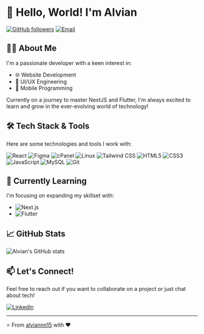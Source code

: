 # 👋 Hello, World! I'm Alvian

[![GitHub followers](https://img.shields.io/github/followers/alviannn15?label=Follow&style=social)](https://github.com/alviannn15)
[![Email](https://img.shields.io/badge/Email-alfianrenaldi333%40gmail.com-blue?style=flat-square&logo=gmail)](mailto:alfianrenaldi333@gmail.com)

## 👨‍💻 About Me

I'm a passionate developer with a keen interest in:
- 🌐 Website Development
- 🎨 UI/UX Engineering
- 📱 Mobile Programming

Currently on a journey to master NextJS and Flutter, I'm always excited to learn and grow in the ever-evolving world of technology!

## 🛠️ Tech Stack & Tools

Here are some technologies and tools I work with:

![React](https://img.shields.io/badge/-React-61DAFB?style=for-the-badge&logo=react&logoColor=black)
![Figma](https://img.shields.io/badge/-Figma-F24E1E?style=for-the-badge&logo=figma&logoColor=white)
![cPanel](https://img.shields.io/badge/-cPanel-FF6C2C?style=for-the-badge&logo=cpanel&logoColor=white)
![Linux](https://img.shields.io/badge/-Linux-FCC624?style=for-the-badge&logo=linux&logoColor=black)
![Tailwind CSS](https://img.shields.io/badge/-Tailwind_CSS-38B2AC?style=for-the-badge&logo=tailwind-css&logoColor=white)
![HTML5](https://img.shields.io/badge/-HTML5-E34F26?style=for-the-badge&logo=html5&logoColor=white)
![CSS3](https://img.shields.io/badge/-CSS3-1572B6?style=for-the-badge&logo=css3&logoColor=white)
![JavaScript](https://img.shields.io/badge/-JavaScript-F7DF1E?style=for-the-badge&logo=javascript&logoColor=black)
![MySQL](https://img.shields.io/badge/-MySQL-4479A1?style=for-the-badge&logo=mysql&logoColor=white)
![Git](https://img.shields.io/badge/-Git-F05032?style=for-the-badge&logo=git&logoColor=white)

## 🌱 Currently Learning

I'm focusing on expanding my skillset with:

- ![Next.js](https://img.shields.io/badge/-Next.js-000000?style=for-the-badge&logo=next.js&logoColor=white)
- ![Flutter](https://img.shields.io/badge/-Flutter-02569B?style=for-the-badge&logo=flutter&logoColor=white)

## 📈 GitHub Stats

![Alvian's GitHub stats](https://github-readme-stats.vercel.app/api?username=alviannn15&show_icons=true&theme=radical)


## 📫 Let's Connect!

Feel free to reach out if you want to collaborate on a project or just chat about tech!

[![LinkedIn](https://img.shields.io/badge/LinkedIn-Connect-blue?style=for-the-badge&logo=linkedin)](https://www.linkedin.com/in/alfian-renaldi)

---

⭐️ From [alviannn15](https://github.com/alviannn15) with ❤️
